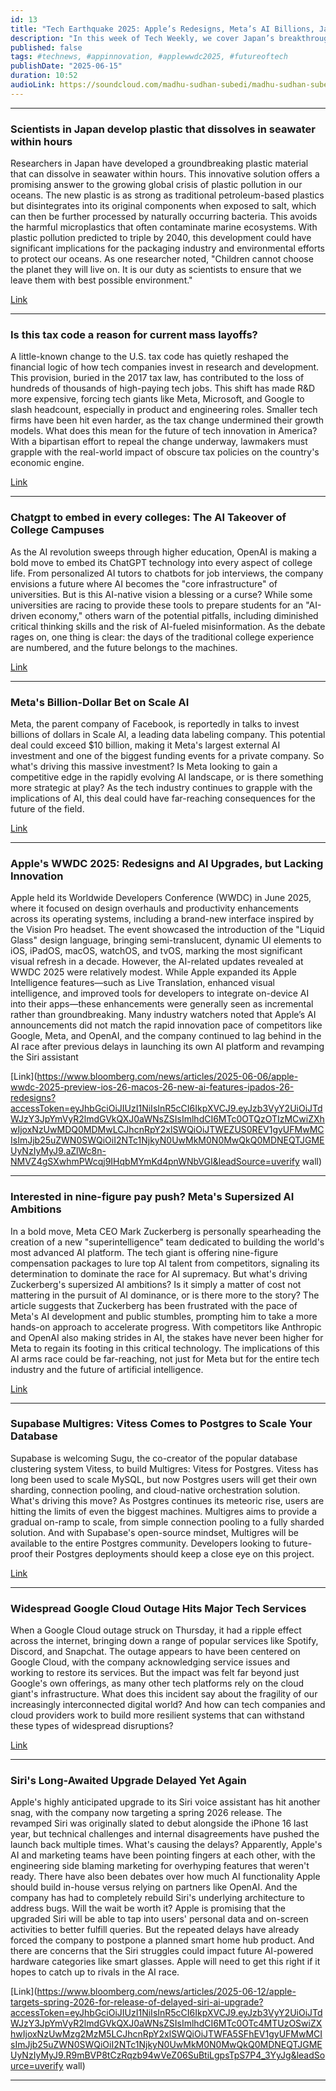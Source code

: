 ```yaml
---
id: 13 
title: "Tech Earthquake 2025: Apple’s Redesigns, Meta’s AI Billions, Japan’s Plastic Breakthrough, and the Cloud Meltdown"
description: "In this week of Tech Weekly, we cover Japan’s breakthrough seawater-dissolving plastic, Meta’s billion-dollar AI ambitions, Apple’s WWDC 2025 redesigns, mass tech layoffs, the AI takeover of college campuses, Google Cloud outages, and more. Get the essential updates on the trends and shakeups shaping the future of technology—all in one fast-paced episode."
published: false
tags: #technews, #appinnovation, #applewwdc2025, #futureoftech
publishDate: "2025-06-15"
duration: 10:52
audioLink: https://soundcloud.com/madhu-sudhan-subedi/madhu-sudhan-subedi-tech-weekly-thirteen-episode
---
```


---

### **Scientists in Japan develop plastic that dissolves in seawater within hours**

Researchers in Japan have developed a groundbreaking plastic material that can dissolve in seawater within hours. This innovative solution offers a promising answer to the growing global crisis of plastic pollution in our oceans.
The new plastic is as strong as traditional petroleum-based plastics but disintegrates into its original components when exposed to salt, which can then be further processed by naturally occurring bacteria. This avoids the harmful microplastics that often contaminate marine ecosystems.
With plastic pollution predicted to triple by 2040, this development could have significant implications for the packaging industry and environmental efforts to protect our oceans. As one researcher noted, "Children cannot choose the planet they will live on. It is our duty as scientists to ensure that we leave them with best possible environment."

[Link](https://www.reuters.com/sustainability/climate-energy/scientists-japan-develop-plastic-that-dissolves-seawater-within-hours-2025-06-04/)

---

### **Is this tax code a reason for current mass layoffs?**

A little-known change to the U.S. tax code has quietly reshaped the financial logic of how tech companies invest in research and development. This provision, buried in the 2017 tax law, has contributed to the loss of hundreds of thousands of high-paying tech jobs.
This shift has made R&D more expensive, forcing tech giants like Meta, Microsoft, and Google to slash headcount, especially in product and engineering roles. Smaller tech firms have been hit even harder, as the tax change undermined their growth models.
What does this mean for the future of tech innovation in America? With a bipartisan effort to repeal the change underway, lawmakers must grapple with the real-world impact of obscure tax policies on the country's economic engine.

[Link](https://qz.com/tech-layoffs-tax-code-trump-section-174-microsoft-meta-1851783502)

---

### **Chatgpt to embed in every colleges: The AI Takeover of College Campuses**

As the AI revolution sweeps through higher education, OpenAI is making a bold move to embed its ChatGPT technology into every aspect of college life. From personalized AI tutors to chatbots for job interviews, the company envisions a future where AI becomes the "core infrastructure" of universities.
But is this AI-native vision a blessing or a curse? While some universities are racing to provide these tools to prepare students for an "AI-driven economy," others warn of the potential pitfalls, including diminished critical thinking skills and the risk of AI-fueled misinformation. As the debate rages on, one thing is clear: the days of the traditional college experience are numbered, and the future belongs to the machines.

[Link](https://www.nytimes.com/2025/06/07/technology/chatgpt-openai-colleges.html?unlocked_article_code=1.Nk8.Z6qI.moAMRJaHP7t6&smid=url-share)

---

### **Meta's Billion-Dollar Bet on Scale AI**

Meta, the parent company of Facebook, is reportedly in talks to invest billions of dollars in Scale AI, a leading data labeling company. This potential deal could exceed $10 billion, making it Meta's largest external AI investment and one of the biggest funding events for a private company.
So what's driving this massive investment? Is Meta looking to gain a competitive edge in the rapidly evolving AI landscape, or is there something more strategic at play? As the tech industry continues to grapple with the implications of AI, this deal could have far-reaching consequences for the future of the field.

[Link](https://techcrunch.com/2025/06/08/meta-reportedly-in-talks-to-invest-billions-of-dollars-in-scale-ai/)

---

### **Apple's WWDC 2025: Redesigns and AI Upgrades, but Lacking Innovation**

Apple held its Worldwide Developers Conference (WWDC) in June 2025, where it focused on design overhauls and productivity enhancements across its operating systems, including a brand-new interface inspired by the Vision Pro headset. The event showcased the introduction of the "Liquid Glass" design language, bringing semi-translucent, dynamic UI elements to iOS, iPadOS, macOS, watchOS, and tvOS, marking the most significant visual refresh in a decade.
However, the AI-related updates revealed at WWDC 2025 were relatively modest. While Apple expanded its Apple Intelligence features—such as Live Translation, enhanced visual intelligence, and improved tools for developers to integrate on-device AI into their apps—these enhancements were generally seen as incremental rather than groundbreaking. Many industry watchers noted that Apple’s AI announcements did not match the rapid innovation pace of competitors like Google, Meta, and OpenAI, and the company continued to lag behind in the AI race after previous delays in launching its own AI platform and revamping the Siri assistant

[Link](https://www.bloomberg.com/news/articles/2025-06-06/apple-wwdc-2025-preview-ios-26-macos-26-new-ai-features-ipados-26-redesigns?accessToken=eyJhbGciOiJIUzI1NiIsInR5cCI6IkpXVCJ9.eyJzb3VyY2UiOiJTdWJzY3JpYmVyR2lmdGVkQXJ0aWNsZSIsImlhdCI6MTc0OTQzOTIzMCwiZXhwIjoxNzUwMDQ0MDMwLCJhcnRpY2xlSWQiOiJTWEZUS0REV1gyUFMwMCIsImJjb25uZWN0SWQiOiI2NTc1NjkyN0UwMkM0N0MwQkQ0MDNEQTJGMEUyNzIyMyJ9.aZlWc8n-NMVZ4gSXwhmPWcqj9IHqbMYmKd4pnWNbVGI&leadSource=uverify wall)

---

### **Interested in nine-figure pay push? Meta's Supersized AI Ambitions**

In a bold move, Meta CEO Mark Zuckerberg is personally spearheading the creation of a new "superintelligence" team dedicated to building the world's most advanced AI platform. The tech giant is offering nine-figure compensation packages to lure top AI talent from competitors, signaling its determination to dominate the race for AI supremacy.
But what's driving Zuckerberg's supersized AI ambitions? Is it simply a matter of cost not mattering in the pursuit of AI dominance, or is there more to the story? The article suggests that Zuckerberg has been frustrated with the pace of Meta's AI development and public stumbles, prompting him to take a more hands-on approach to accelerate progress. With competitors like Anthropic and OpenAI also making strides in AI, the stakes have never been higher for Meta to regain its footing in this critical technology.
The implications of this AI arms race could be far-reaching, not just for Meta but for the entire tech industry and the future of artificial intelligence.

[Link](https://www.axios.com/2025/06/10/meta-ai-superintelligence-zuckerberg)

---

### **Supabase Multigres: Vitess Comes to Postgres to Scale Your Database**

Supabase is welcoming Sugu, the co-creator of the popular database clustering system Vitess, to build Multigres: Vitess for Postgres. Vitess has long been used to scale MySQL, but now Postgres users will get their own sharding, connection pooling, and cloud-native orchestration solution.
What's driving this move? As Postgres continues its meteoric rise, users are hitting the limits of even the biggest machines. Multigres aims to provide a gradual on-ramp to scale, from simple connection pooling to a fully sharded solution. And with Supabase's open-source mindset, Multigres will be available to the entire Postgres community. Developers looking to future-proof their Postgres deployments should keep a close eye on this project.

[Link](https://supabase.com/blog/multigres-vitess-for-postgres)

---

### **Widespread Google Cloud Outage Hits Major Tech Services**

When a Google Cloud outage struck on Thursday, it had a ripple effect across the internet, bringing down a range of popular services like Spotify, Discord, and Snapchat.
The outage appears to have been centered on Google Cloud, with the company acknowledging service issues and working to restore its services. But the impact was felt far beyond just Google's own offerings, as many other tech platforms rely on the cloud giant's infrastructure.
What does this incident say about the fragility of our increasingly interconnected digital world? And how can tech companies and cloud providers work to build more resilient systems that can withstand these types of widespread disruptions?

[Link](https://techcrunch.com/2025/06/12/google-cloud-outage-brings-down-a-lot-of-the-internet/)

---

### **Siri's Long-Awaited Upgrade Delayed Yet Again**

Apple's highly anticipated upgrade to its Siri voice assistant has hit another snag, with the company now targeting a spring 2026 release. The revamped Siri was originally slated to debut alongside the iPhone 16 last year, but technical challenges and internal disagreements have pushed the launch back multiple times.
What's causing the delays? Apparently, Apple's AI and marketing teams have been pointing fingers at each other, with the engineering side blaming marketing for overhyping features that weren't ready. There have also been debates over how much AI functionality Apple should build in-house versus relying on partners like OpenAI. And the company has had to completely rebuild Siri's underlying architecture to address bugs.
Will the wait be worth it? Apple is promising that the upgraded Siri will be able to tap into users' personal data and on-screen activities to better fulfill queries. But the repeated delays have already forced the company to postpone a planned smart home hub product. And there are concerns that the Siri struggles could impact future AI-powered hardware categories like smart glasses. Apple will need to get this right if it hopes to catch up to rivals in the AI race.

[Link](https://www.bloomberg.com/news/articles/2025-06-12/apple-targets-spring-2026-for-release-of-delayed-siri-ai-upgrade?accessToken=eyJhbGciOiJIUzI1NiIsInR5cCI6IkpXVCJ9.eyJzb3VyY2UiOiJTdWJzY3JpYmVyR2lmdGVkQXJ0aWNsZSIsImlhdCI6MTc0OTc4MTUzOSwiZXhwIjoxNzUwMzg2MzM5LCJhcnRpY2xlSWQiOiJTWFA5SFhEV1gyUFMwMCIsImJjb25uZWN0SWQiOiI2NTc1NjkyN0UwMkM0N0MwQkQ0MDNEQTJGMEUyNzIyMyJ9.R9mBVP8tCzRqzb94wVeZ06SuBtiLgpsTpS7P4_3YyJg&leadSource=uverify wall)

---
